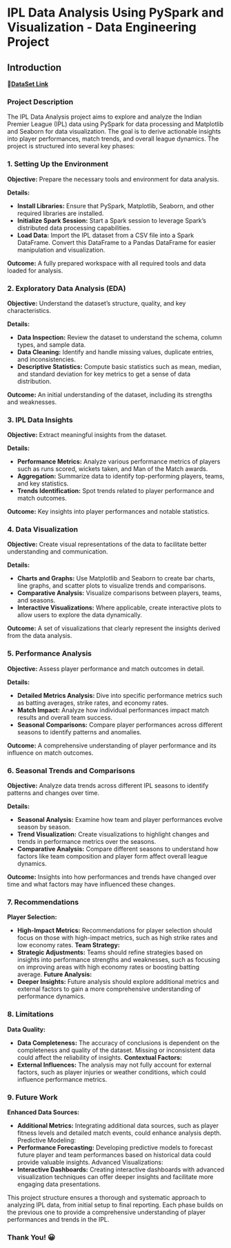 # **IPL Data Analysis Using PySpark and Visualization - Data Engineering Project**

## **Introduction**

**📌[DataSet Link](https://data.world/raghu543/ipl-data-till-2017-)**

### **Project Description**

The IPL Data Analysis project aims to explore and analyze the Indian Premier League (IPL) data using PySpark for data processing and Matplotlib and Seaborn for data visualization. The goal is to derive actionable insights into player performances, match trends, and overall league dynamics. The project is structured into several key phases:

### **1. Setting Up the Environment**

**Objective:** Prepare the necessary tools and environment for data analysis.

**Details:**
- **Install Libraries:** Ensure that PySpark, Matplotlib, Seaborn, and other required libraries are installed.
- **Initialize Spark Session:** Start a Spark session to leverage Spark’s distributed data processing capabilities.
- **Load Data:** Import the IPL dataset from a CSV file into a Spark DataFrame. Convert this DataFrame to a Pandas DataFrame for easier manipulation and visualization.

**Outcome:** A fully prepared workspace with all required tools and data loaded for analysis.

### **2. Exploratory Data Analysis (EDA)**

**Objective:** Understand the dataset’s structure, quality, and key characteristics.

**Details:**
- **Data Inspection:** Review the dataset to understand the schema, column types, and sample data.
- **Data Cleaning:** Identify and handle missing values, duplicate entries, and inconsistencies.
- **Descriptive Statistics:** Compute basic statistics such as mean, median, and standard deviation for key metrics to get a sense of data distribution.

**Outcome:** An initial understanding of the dataset, including its strengths and weaknesses.

### **3. IPL Data Insights**

**Objective:** Extract meaningful insights from the dataset.

**Details:**
- **Performance Metrics:** Analyze various performance metrics of players such as runs scored, wickets taken, and Man of the Match awards.
- **Aggregation:** Summarize data to identify top-performing players, teams, and key statistics.
- **Trends Identification:** Spot trends related to player performance and match outcomes.

**Outcome:** Key insights into player performances and notable statistics.

### **4. Data Visualization**

**Objective:** Create visual representations of the data to facilitate better understanding and communication.

**Details:**
- **Charts and Graphs:** Use Matplotlib and Seaborn to create bar charts, line graphs, and scatter plots to visualize trends and comparisons.
- **Comparative Analysis:** Visualize comparisons between players, teams, and seasons.
- **Interactive Visualizations:** Where applicable, create interactive plots to allow users to explore the data dynamically.

**Outcome:** A set of visualizations that clearly represent the insights derived from the data analysis.

### **5. Performance Analysis**

**Objective:** Assess player performance and match outcomes in detail.

**Details:**
- **Detailed Metrics Analysis:** Dive into specific performance metrics such as batting averages, strike rates, and economy rates.
- **Match Impact:** Analyze how individual performances impact match results and overall team success.
- **Seasonal Comparisons:** Compare player performances across different seasons to identify patterns and anomalies.

**Outcome:** A comprehensive understanding of player performance and its influence on match outcomes.

### **6. Seasonal Trends and Comparisons**

**Objective:** Analyze data trends across different IPL seasons to identify patterns and changes over time.

**Details:**
- **Seasonal Analysis:** Examine how team and player performances evolve season by season.
- **Trend Visualization:** Create visualizations to highlight changes and trends in performance metrics over the seasons.
- **Comparative Analysis:** Compare different seasons to understand how factors like team composition and player form affect overall league dynamics.

**Outcome:** Insights into how performances and trends have changed over time and what factors may have influenced these changes.

### **7. Recommendations**

**Player Selection:**
- **High-Impact Metrics:** Recommendations for player selection should focus on those with high-impact metrics, such as high strike rates and low economy rates.
**Team Strategy:**
- **Strategic Adjustments:** Teams should refine strategies based on insights into performance strengths and weaknesses, such as focusing on improving areas with high economy rates or boosting batting average.
**Future Analysis:**
- **Deeper Insights:** Future analysis should explore additional metrics and external factors to gain a more comprehensive understanding of performance dynamics.

### **8. Limitations**

**Data Quality:**
- **Data Completeness:** The accuracy of conclusions is dependent on the completeness and quality of the dataset. Missing or inconsistent data could affect the reliability of insights.
**Contextual Factors:**
- **External Influences:** The analysis may not fully account for external factors, such as player injuries or weather conditions, which could influence performance metrics.
  
### **9. Future Work**

**Enhanced Data Sources:**
- **Additional Metrics:** Integrating additional data sources, such as player fitness levels and detailed match events, could enhance analysis depth.
Predictive Modeling:
- **Performance Forecasting:** Developing predictive models to forecast future player and team performances based on historical data could provide valuable insights.
Advanced Visualizations:
- **Interactive Dashboards:** Creating interactive dashboards with advanced visualization techniques can offer deeper insights and facilitate more engaging data presentations.
  
This project structure ensures a thorough and systematic approach to analyzing IPL data, from initial setup to final reporting. Each phase builds on the previous one to provide a comprehensive understanding of player performances and trends in the IPL.

### **Thank You!** 😀
